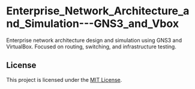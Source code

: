 # Enterprise_Network_Architecture_and_Simulation---GNS3_and_Vbox
Enterprise network architecture design and simulation using GNS3 and VirtualBox. Focused on routing, switching, and infrastructure testing.

## License
This project is licensed under the [MIT License](LICENSE).
